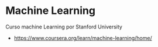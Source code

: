 # Machine Learning 

Curso machine Learning por Stanford University 

- https://www.coursera.org/learn/machine-learning/home/

